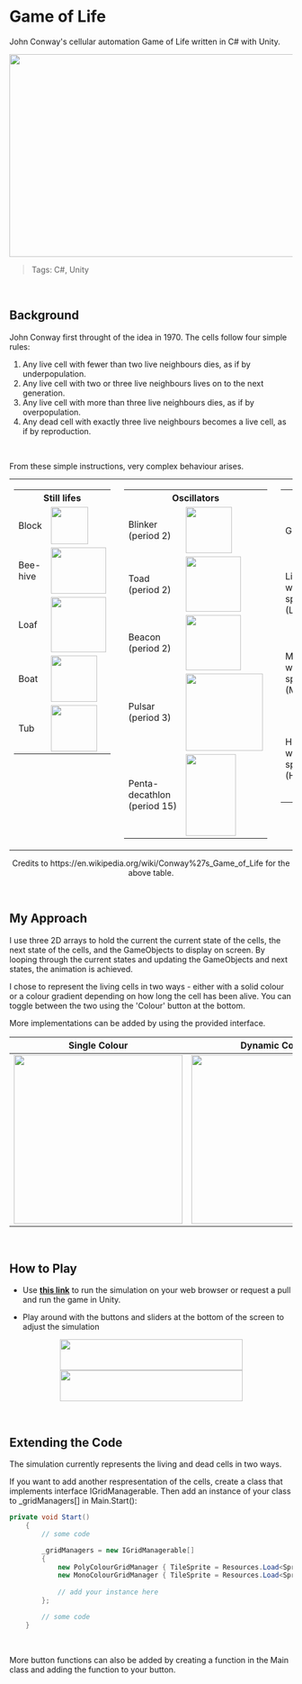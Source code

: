 # Game of Life
John Conway's cellular automation Game of Life written in C# with Unity.

<p align="center">
  <img width="640" height="360" src="https://imgur.com/68TZ2p8.gif">
</p>

> Tags: C#, Unity

</br>

## Background
<p>John Conway first throught of the idea in 1970. The cells follow four simple rules:

1. Any live cell with fewer than two live neighbours dies, as if by underpopulation.
2. Any live cell with two or three live neighbours lives on to the next generation.
3. Any live cell with more than three live neighbours dies, as if by overpopulation.
4. Any dead cell with exactly three live neighbours becomes a live cell, as if by reproduction.
</p>

<br>
<p>From these simple instructions, very complex behaviour arises.</p>

<table class="multicol" role="presentation" style="border-collapse: collapse; padding: 0; border: 0; background:transparent; width:auto; margin:auto;"><tbody><tr>
<td style="text-align: left; vertical-align: top;">
<table class="wikitable">

<tbody><tr>
<th colspan="2">Still lifes
</th></tr>
<tr>
<td>Block
</td>
<td><img width="66" height="66" src="https://upload.wikimedia.org/wikipedia/commons/thumb/9/96/Game_of_life_block_with_border.svg/1024px-Game_of_life_block_with_border.svg.png">
</td></tr>
<tr>
<td>Bee-<br>hive
</td>
<td><img width="98" height="82" src="https://upload.wikimedia.org/wikipedia/commons/thumb/6/67/Game_of_life_beehive.svg/98px-Game_of_life_beehive.svg.png">
</td></tr>
<tr>
<td>Loaf
</td>
<td><img width="98" height="98" src="https://upload.wikimedia.org/wikipedia/commons/thumb/f/f4/Game_of_life_loaf.svg/98px-Game_of_life_loaf.svg.png">
</td></tr>
<tr>
<td>Boat
</td>
<td><img width="82" height="82" src="https://upload.wikimedia.org/wikipedia/commons/thumb/7/7f/Game_of_life_boat.svg/82px-Game_of_life_boat.svg.png">
</td></tr>
<tr>
<td>Tub
</td>
<td><img width="82" height="82" src="https://upload.wikimedia.org/wikipedia/commons/thumb/3/31/Game_of_life_flower.svg/82px-Game_of_life_flower.svg.png">
</td></tr></tbody></table>
<p> 
</p>
</td>
<td style="text-align: left; vertical-align: top; padding-left: 1em;">
<table class="wikitable">

<tbody><tr>
<th colspan="2">Oscillators
</th></tr>
<tr>
<td>Blinker<br>(period 2)
</td>
<td><img width="82" height="82" src="https://upload.wikimedia.org/wikipedia/commons/9/95/Game_of_life_blinker.gif">
</td></tr>
<tr>
<td>Toad<br>(period 2)
</td>
<td><img width="98" height="98" src="https://upload.wikimedia.org/wikipedia/commons/1/12/Game_of_life_toad.gif">
</td></tr>
<tr>
<td>Beacon<br>(period 2)
</td>
<td><img width="98" height="98" src="https://upload.wikimedia.org/wikipedia/commons/1/1c/Game_of_life_beacon.gif">
</td></tr>
<tr>
<td>Pulsar<br>(period 3)
</td>
<td><img width="137" height="137" src="https://upload.wikimedia.org/wikipedia/commons/0/07/Game_of_life_pulsar.gif">
</td></tr>
<tr>
<td>Penta-<br>decathlon<br>(period&nbsp;15)
</td>
<td><img width="89" height="145" src="https://upload.wikimedia.org/wikipedia/commons/f/fb/I-Column.gif">
</td></tr></tbody></table>
<p> 
</p>
</td>
<td style="text-align: left; vertical-align: top; padding-left: 1em;">
<table class="wikitable">

<tbody><tr>
<th colspan="2">Spaceships
</th></tr>
<tr>
<td>Glider
</td>
<td><img width="84" height="84" src="https://upload.wikimedia.org/wikipedia/commons/f/f2/Game_of_life_animated_glider.gif">
</td></tr>
<tr>
<td>Light-<br>weight<br>spaceship<br>(LWSS)
</td>
<td><img width="98" height="126" src="https://upload.wikimedia.org/wikipedia/commons/3/37/Game_of_life_animated_LWSS.gif">
</td></tr>
<tr>
<td>Middle-<br>weight<br>spaceship<br>(MWSS)
</td>
<td><img width="162" height="146" src="https://upload.wikimedia.org/wikipedia/commons/4/4e/Animated_Mwss.gif">
</td></tr>
<tr>
<td>Heavy-<br>weight<br>spaceship<br>(HWSS)
</td>
<td><img width="178" height="146" src="https://upload.wikimedia.org/wikipedia/commons/4/4f/Animated_Hwss.gif">
</td></tr></tbody></table>
<p> 
</p>
</td></tr></tbody></table>

<p align = "center">
  Credits to https://en.wikipedia.org/wiki/Conway%27s_Game_of_Life for the above table.
</p>

</br>

## My Approach
<p>I use three 2D arrays to hold the current the current state of the cells, the next state of the cells, and the GameObjects to display on screen. By looping through the current states and updating the GameObjects and next states, the animation is achieved.</p>

<p>I chose to represent the living cells in two ways - either with a solid colour
or a colour gradient depending on how long the cell has been alive. You can toggle between
the two using the 'Colour' button at the bottom.</p>

<p>More implementations can be added by using the provided interface.</p>

| <a>**Single Colour**</a> | <a>**Dynamic Colour**</a> |
| :---: |:---:|
| <img width="300" height="300" src="https://imgur.com/YFV9rg5.png"> | <img width="300" height="300" src="https://imgur.com/r98NDlw.png"> |

</br>

## How to Play

- Use <a href="https://fontan10.itch.io/conways-game-of-life" target="_blank">**this link**</a> to run the simulation on your web browser or request a pull and run the game in Unity.

- Play around with the buttons and sliders at the bottom of the screen to adjust the simulation

<p align = "center">
  <img width="325" height="55" src="https://imgur.com/7nkuoxl.png"> <img width="325" height="55" src="https://imgur.com/3U8imOf.png">
</p>

</br>

## Extending the Code
<p>The simulation currently represents the living and dead cells in two ways.</p>

<p>If you want to add another respresentation of the cells, create a class that
implements interface IGridManagerable. Then add an instance of your class to
_gridManagers[] in Main.Start():</p>

```csharp
private void Start()
    {
        // some code

        _gridManagers = new IGridManagerable[]
        {
            new PolyColourGridManager { TileSprite = Resources.Load<Sprite>("Sprites/Square") },
            new MonoColourGridManager { TileSprite = Resources.Load<Sprite>("Sprites/Square") }
            
            // add your instance here
        };

        // some code
    }
```
<br>
<p>More button functions can also be added by creating a function in the Main class
and adding the function to your button.</p>
